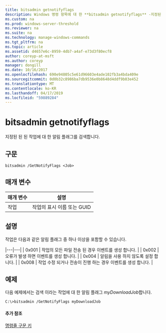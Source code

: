 ```yaml
---
title: bitsadmin getnotifyflags
description: Windows 명령 항목에 대 한 **bitsadmin getnotifyflags** -지정된 된 된 작업에 대 한 알림 플래그를 검색 합니다.
ms.custom: na
ms.prod: windows-server-threshold
ms.reviewer: na
ms.suite: na
ms.technology: manage-windows-commands
ms.tgt_pltfrm: na
ms.topic: article
ms.assetid: d4657e6c-8959-4db7-a4af-e73d3f80ecf8
author: coreyp-at-msft
ms.author: coreyp
manager: dongill
ms.date: 10/16/2017
ms.openlocfilehash: 690e94805c5e61d96603e4ade102fb3a4bda409e
ms.sourcegitcommit: 0d0b32c8986ba7db9536e0b8648d4ddf9b03e452
ms.translationtype: MT
ms.contentlocale: ko-KR
ms.lasthandoff: 04/17/2019
ms.locfileid: "59889284"
---
```

# <a name="bitsadmin-getnotifyflags"></a>bitsadmin getnotifyflags



지정된 된 된 작업에 대 한 알림 플래그를 검색합니다.

## <a name="syntax"></a>구문

```
bitsadmin /GetNotifyFlags <Job>
```

## <a name="parameters"></a>매개 변수

|매개 변수|설명|
|---------|-----------|
|작업|작업의 표시 이름 또는 GUID|

## <a name="remarks"></a>설명

작업은 다음과 같은 알림 플래그 중 하나 이상을 포함할 수 있습니다.

|---|---| | 0x001 | 작업의 모든 파일 전송 된 경우 이벤트를 생성 합니다. | | 0x002 | 오류가 발생 하면 이벤트를 생성 합니다. | | 0x004 | 알림을 사용 하지 않도록 설정 합니다. | | 0x008 | 작업 수정 되거나 전송이 진행 하는 경우 이벤트를 생성 합니다. |

## <a name="BKMK_examples"></a>예제

다음 예제에서는 검색 이라는 작업에 대 한 알림 플래그 *myDownloadJob*합니다.
```
C:\>bitsadmin /GetNotifyFlags myDownloadJob
```

#### <a name="additional-references"></a>추가 참조

[명령줄 구문 키](command-line-syntax-key.md)